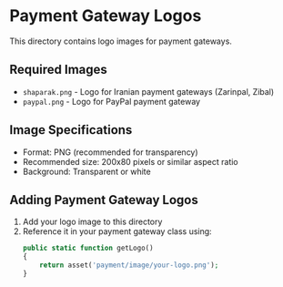 # Payment Gateway Logos

This directory contains logo images for payment gateways.

## Required Images

- `shaparak.png` - Logo for Iranian payment gateways (Zarinpal, Zibal)
- `paypal.png` - Logo for PayPal payment gateway

## Image Specifications

- Format: PNG (recommended for transparency)
- Recommended size: 200x80 pixels or similar aspect ratio
- Background: Transparent or white

## Adding Payment Gateway Logos

1. Add your logo image to this directory
2. Reference it in your payment gateway class using:
   ```php
   public static function getLogo()
   {
       return asset('payment/image/your-logo.png');
   }
   ```
